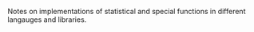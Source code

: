 Notes on implementations of statistical and special functions in different langauges and libraries. 

